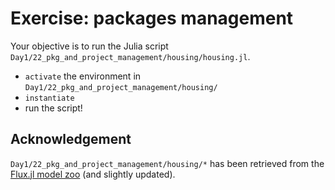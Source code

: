 # Exercise: packages management

Your objective is to run the Julia script `Day1/22_pkg_and_project_management/housing/housing.jl`.

- `activate` the environment in `Day1/22_pkg_and_project_management/housing/`
- `instantiate` 
- run the script!

## Acknowledgement
`Day1/22_pkg_and_project_management/housing/*` has been retrieved from the [Flux.jl model zoo](https://github.com/FluxML/model-zoo) (and slightly updated).